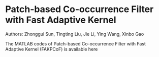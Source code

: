 # Patch-based Co-occurrence Filter with Fast Adaptive Kernel
Authors: Zhonggui Sun, Tingting Liu, Jie Li, Ying Wang, Xinbo Gao

The MATLAB codes of Patch-based Co-occurrence Filter with Fast Adaptive Kernel (FAKPCoF) is available here

